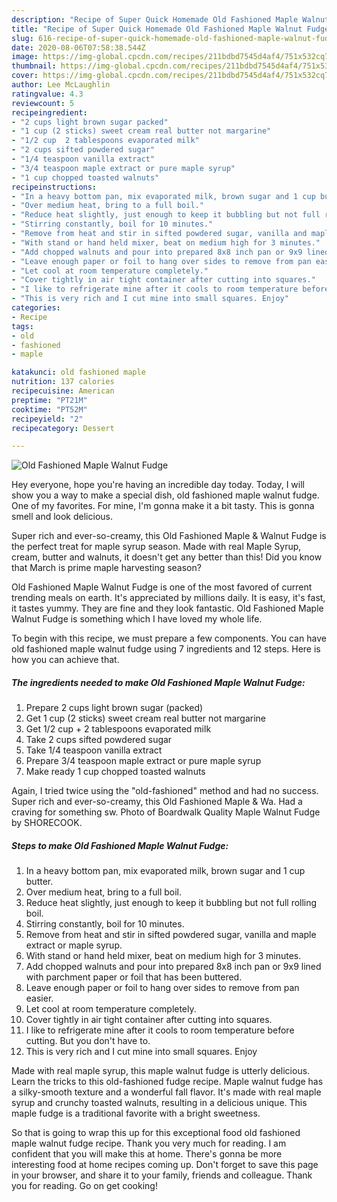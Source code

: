 ```yaml
---
description: "Recipe of Super Quick Homemade Old Fashioned Maple Walnut Fudge"
title: "Recipe of Super Quick Homemade Old Fashioned Maple Walnut Fudge"
slug: 616-recipe-of-super-quick-homemade-old-fashioned-maple-walnut-fudge
date: 2020-08-06T07:58:38.544Z
image: https://img-global.cpcdn.com/recipes/211bdbd7545d4af4/751x532cq70/old-fashioned-maple-walnut-fudge-recipe-main-photo.jpg
thumbnail: https://img-global.cpcdn.com/recipes/211bdbd7545d4af4/751x532cq70/old-fashioned-maple-walnut-fudge-recipe-main-photo.jpg
cover: https://img-global.cpcdn.com/recipes/211bdbd7545d4af4/751x532cq70/old-fashioned-maple-walnut-fudge-recipe-main-photo.jpg
author: Lee McLaughlin
ratingvalue: 4.3
reviewcount: 5
recipeingredient:
- "2 cups light brown sugar packed"
- "1 cup (2 sticks) sweet cream real butter not margarine"
- "1/2 cup  2 tablespoons evaporated milk"
- "2 cups sifted powdered sugar"
- "1/4 teaspoon vanilla extract"
- "3/4 teaspoon maple extract or pure maple syrup"
- "1 cup chopped toasted walnuts"
recipeinstructions:
- "In a heavy bottom pan, mix evaporated milk, brown sugar and 1 cup butter."
- "Over medium heat, bring to a full boil."
- "Reduce heat slightly, just enough to keep it bubbling but not full rolling boil."
- "Stirring constantly, boil for 10 minutes."
- "Remove from heat and stir in sifted powdered sugar, vanilla and maple extract or maple syrup."
- "With stand or hand held mixer, beat on medium high for 3 minutes."
- "Add chopped walnuts and pour into prepared 8x8 inch pan or 9x9 lined with parchment paper or foil that has been buttered."
- "Leave enough paper or foil to hang over sides to remove from pan easier."
- "Let cool at room temperature completely."
- "Cover tightly in air tight container after cutting into squares."
- "I like to refrigerate mine after it cools to room temperature before cutting. But you don&#39;t have to."
- "This is very rich and I cut mine into small squares. Enjoy"
categories:
- Recipe
tags:
- old
- fashioned
- maple

katakunci: old fashioned maple 
nutrition: 137 calories
recipecuisine: American
preptime: "PT21M"
cooktime: "PT52M"
recipeyield: "2"
recipecategory: Dessert

---
```



![Old Fashioned Maple Walnut Fudge](https://img-global.cpcdn.com/recipes/211bdbd7545d4af4/751x532cq70/old-fashioned-maple-walnut-fudge-recipe-main-photo.jpg)

Hey everyone, hope you're having an incredible day today. Today, I will show you a way to make a special dish, old fashioned maple walnut fudge. One of my favorites. For mine, I'm gonna make it a bit tasty. This is gonna smell and look delicious.

Super rich and ever-so-creamy, this Old Fashioned Maple &amp; Walnut Fudge is the perfect treat for maple syrup season. Made with real Maple Syrup, cream, butter and walnuts, it doesn&#39;t get any better than this! Did you know that March is prime maple harvesting season?

Old Fashioned Maple Walnut Fudge is one of the most favored of current trending meals on earth. It's appreciated by millions daily. It is easy, it's fast, it tastes yummy. They are fine and they look fantastic. Old Fashioned Maple Walnut Fudge is something which I have loved my whole life.


To begin with this recipe, we must prepare a few components. You can have old fashioned maple walnut fudge using 7 ingredients and 12 steps. Here is how you can achieve that.

<!--inarticleads1-->

##### The ingredients needed to make Old Fashioned Maple Walnut Fudge:

1. Prepare 2 cups light brown sugar (packed)
1. Get 1 cup (2 sticks) sweet cream real butter not margarine
1. Get 1/2 cup + 2 tablespoons evaporated milk
1. Take 2 cups sifted powdered sugar
1. Take 1/4 teaspoon vanilla extract
1. Prepare 3/4 teaspoon maple extract or pure maple syrup
1. Make ready 1 cup chopped toasted walnuts


Again, I tried twice using the &#34;old-fashioned&#34; method and had no success. Super rich and ever-so-creamy, this Old Fashioned Maple &amp; Wa. Had a craving for something sw. Photo of Boardwalk Quality Maple Walnut Fudge by SHORECOOK. 

<!--inarticleads2-->

##### Steps to make Old Fashioned Maple Walnut Fudge:

1. In a heavy bottom pan, mix evaporated milk, brown sugar and 1 cup butter.
1. Over medium heat, bring to a full boil.
1. Reduce heat slightly, just enough to keep it bubbling but not full rolling boil.
1. Stirring constantly, boil for 10 minutes.
1. Remove from heat and stir in sifted powdered sugar, vanilla and maple extract or maple syrup.
1. With stand or hand held mixer, beat on medium high for 3 minutes.
1. Add chopped walnuts and pour into prepared 8x8 inch pan or 9x9 lined with parchment paper or foil that has been buttered.
1. Leave enough paper or foil to hang over sides to remove from pan easier.
1. Let cool at room temperature completely.
1. Cover tightly in air tight container after cutting into squares.
1. I like to refrigerate mine after it cools to room temperature before cutting. But you don&#39;t have to.
1. This is very rich and I cut mine into small squares. Enjoy


Made with real maple syrup, this maple walnut fudge is utterly delicious. Learn the tricks to this old-fashioned fudge recipe. Maple walnut fudge has a silky-smooth texture and a wonderful fall flavor. It&#39;s made with real maple syrup and crunchy toasted walnuts, resulting in a delicious unique. This maple fudge is a traditional favorite with a bright sweetness. 

So that is going to wrap this up for this exceptional food old fashioned maple walnut fudge recipe. Thank you very much for reading. I am confident that you will make this at home. There's gonna be more interesting food at home recipes coming up. Don't forget to save this page in your browser, and share it to your family, friends and colleague. Thank you for reading. Go on get cooking!
